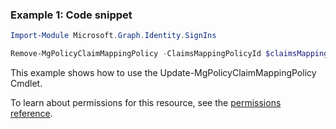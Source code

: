 ### Example 1: Code snippet

```powershellImport-Module Microsoft.Graph.Identity.SignIns

Remove-MgPolicyClaimMappingPolicy -ClaimsMappingPolicyId $claimsMappingPolicyId
```
This example shows how to use the Update-MgPolicyClaimMappingPolicy Cmdlet.
To learn about permissions for this resource, see the [permissions reference](/graph/permissions-reference).

